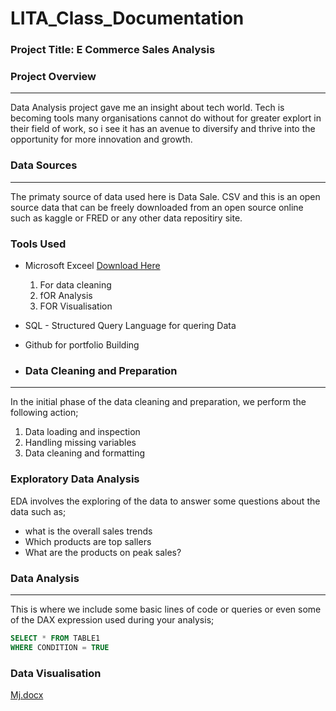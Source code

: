 # LITA_Class_Documentation

### Project Title: E Commerce Sales Analysis

### Project Overview
---
Data Analysis project gave me an insight about tech world. Tech is becoming tools many organisations cannot do without for greater explort in their field of work, so i see 
it has an avenue to diversify and thrive into the opportunity for more innovation and growth.

### Data Sources
---
The primaty source of data used here is Data Sale. CSV and this is an open source data that can be freely downloaded from an open source online such as kaggle or FRED or any
other data repositiry site.

### Tools Used
-  Microsoft Exceel [Download Here](https://www.microsoft.com)
    1. For data cleaning
    2. fOR Analysis
    3. FOR Visualisation
       
-  SQL - Structured Query Language for quering Data
-  Github for portfolio Building

-  ### Data Cleaning and Preparation
---
  In the initial phase of the data cleaning and preparation, we perform the following action;
 1.  Data loading and inspection
 2.  Handling missing variables
 3.  Data cleaning and formatting

  ### Exploratory Data Analysis
  EDA involves the exploring of the data to answer some questions about the data such as;
  - what is the overall sales trends
  - Which products are top sallers
  - What are the products on peak sales?

### Data Analysis
---
This is where we include some basic lines of code or queries or even some of the DAX expression used during your analysis;

```SQL
SELECT * FROM TABLE1
WHERE CONDITION = TRUE
```

### Data Visualisation
[Mj.docx](https://github.com/user-attachments/files/17177033/Mj.docx)
